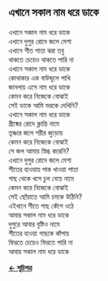 ## এখানে সকাল নাম ধরে ডাকে

এখানে সকাল নাম ধরে ডাকে<br>
এখানে দুপুর রোদে জলে মেশা<br>
এখানে শীত পাতা ঝরা তবু<br>
থাকতে চেয়েও থাকতে পারি না<br>
এখানে সকাল নাম ধরে ডাকে<br>
কোথাকার এক বাউন্ডুলে পাখি<br>
জানলায় এসে নাম ধরে ডাকে<br>
কেমন করে নিজেকে বোঝাই<br>
সেই ডাকে আমি ভরকে দেখিনি?<br>
এখানে সকাল নাম ধরে ডাকে<br>
গ্রীষ্মের রোদে ক্লান্তি নামে<br>
তৃষ্ণার জলে শরীর জুড়োয়<br>
কেমন করে নিজেকে বোঝাই<br>
সে জল আমায় স্নিগ্ধ করেনি?<br>
এখানে দুপুর রোদে জলে মেশা<br>
শীতের হাওয়ায় পাক খাওয়া পাতা<br>
গাছ থেকে খসে চুল বেয়ে নামে<br>
কেমন করে নিজেকে বোঝাই<br>
সেই ছোঁয়াতে আমি চমকে উঠিনি?<br>
এইখানে শীতে গাছ কেঁপে ওঠে<br>
আবার সকাল নাম ধরে ডাকে<br>
দুপুরে আবার বৃষ্টিও নামে<br>
শীতের হাওয়া গাছকে কাঁপায়<br>
ফিরতে চেয়েও ফিরতে পারি না<br>
আবার সকাল নাম ধরে ডাকে<br>

**[← সূচিপত্র](../readme.md)**
